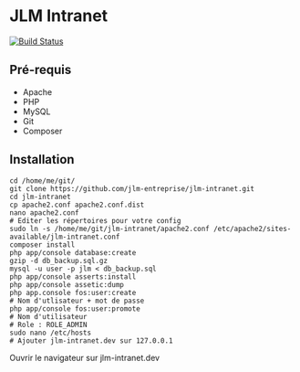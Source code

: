 JLM Intranet
============

[![Build Status](https://travis-ci.org/kwizer15/hm-intranet.svg?branch=master)](https://travis-ci.org/kwizer15/hm-intranet)

Pré-requis
----------

* Apache
* PHP
* MySQL
* Git
* Composer

Installation
------------

```
cd /home/me/git/
git clone https://github.com/jlm-entreprise/jlm-intranet.git
cd jlm-intranet
cp apache2.conf apache2.conf.dist
nano apache2.conf
# Editer les répertoires pour votre config
sudo ln -s /home/me/git/jlm-intranet/apache2.conf /etc/apache2/sites-available/jlm-intranet.conf
composer install
php app/console database:create
gzip -d db_backup.sql.gz
mysql -u user -p jlm < db_backup.sql
php app/console asserts:install
php app/console assetic:dump
php app.console fos:user:create
# Nom d'utlisateur + mot de passe
php app/console fos:user:promote
# Nom d'utilisateur
# Role : ROLE_ADMIN
sudo nano /etc/hosts
# Ajouter jlm-intranet.dev sur 127.0.0.1
```

Ouvrir le navigateur sur jlm-intranet.dev

